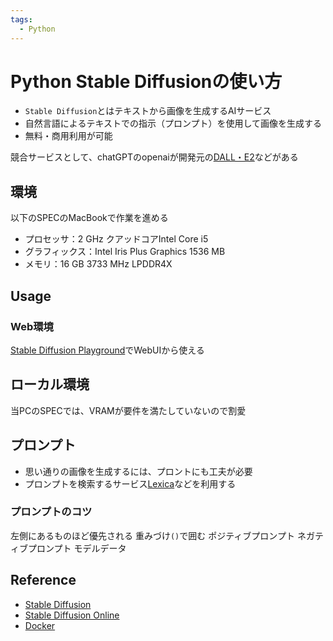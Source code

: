 ```yaml
---
tags:
  - Python
---
```


# Python Stable Diffusionの使い方

- `Stable Diffusion`とはテキストから画像を生成するAIサービス
- 自然言語によるテキストでの指示（プロンプト）を使用して画像を生成する
- 無料・商用利用が可能

競合サービスとして、chatGPTのopenaiが開発元の[DALL・E2](https://openai.com/product/dall-e-2)などがある

## 環境

以下のSPECのMacBookで作業を進める

- プロセッサ：2 GHz クアッドコアIntel Core i5
- グラフィックス：Intel Iris Plus Graphics 1536 MB 
- メモリ：16 GB 3733 MHz LPDDR4X

## Usage

### Web環境

[Stable Diffusion Playground](https://stablediffusionweb.com/#demo)でWebUIから使える

## ローカル環境

当PCのSPECでは、VRAMが要件を満たしていないので割愛

## プロンプト

- 思い通りの画像を生成するには、プロントにも工夫が必要
- プロンプトを検索するサービス[Lexica](https://lexica.art/)などを利用する

### プロンプトのコツ

左側にあるものほど優先される
重みづけ`()`で囲む
ポジティブプロンプト
ネガティブプロンプト
モデルデータ

## Reference
- [Stable Diffusion](https://github.com/CompVis/stable-diffusion)
- [Stable Diffusion Online](https://stablediffusionweb.com/)
- [Docker](https://github.com/fboulnois/stable-diffusion-docker)